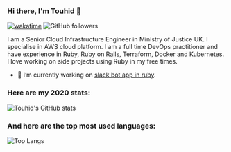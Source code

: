 ### Hi there, I'm Touhid :wave:  

[![wakatime](https://wakatime.com/badge/user/a7630d97-51b7-432d-b3ba-04660fd50338.svg?style=for-the-badge)](https://wakatime.com/@mTouhid)
![GitHub followers](https://img.shields.io/github/followers/mTouhid?color=blueviolet&logo=GitHub&style=for-the-badge)

I am a Senior Cloud Infrastructure Engineer in Ministry of Justice UK. I specialise in AWS cloud platform. I am a full time DevOps practitioner and have experience in Ruby, Ruby on Rails, Terraform, Docker and Kubernetes. I love working on side projects using Ruby in my free times.  

- 🔭 I’m currently working on [slack bot app in ruby](https://github.com/ministryofjustice/cloud-operations-slack-bot). 


### Here are my 2020 stats:  

![Touhid's GitHub stats](https://github-readme-stats.vercel.app/api?username=mTouhid&count_private=true&show_icons=true&hide_title=true&hide=issues&theme=merko)  

### And here are the top most used languages:  

![Top Langs](https://github-readme-stats.vercel.app/api/top-langs/?username=mTouhid&count_private=true&hide_title=true&langs_count=10&card_width=495&theme=merko&hide=css,scss)  

<!--
**mTouhid/mTouhid** is a ✨ _special_ ✨ repository because its `README.md` (this file) appears on your GitHub profile.

Here are some ideas to get you started:

- 🔭 I’m currently working on ...
- 🌱 I’m currently learning ...
- 👯 I’m looking to collaborate on ...
- 🤔 I’m looking for help with ...
- 💬 Ask me about ...
- 📫 How to reach me: ...
- 😄 Pronouns: ...
- ⚡ Fun fact: ...
-->
